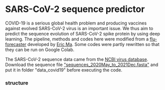 # SARS-CoV-2 sequence predictor

COVID-19 is a serious global health problem and producing vaccines against evolved SARS-CoV-2 virus is an important issue. We thus aim to predict the sequence evolution of SARS-CoV-2 spike protein by using deep learning.
The pipeline, methods and codes here were modified from a [flu-forecaster](https://github.com/ericmjl/flu-sequence-predictor) developed by [Eric Ma](https://github.com/ericmjl). Some codes were partly rewritten so that they can be run on Google Colab.

The SARS-CoV-2 sequence data came from the [NCBI virus database](https://www.ncbi.nlm.nih.gov/labs/virus/vssi/#/virus?SeqType_s=Nucleotide&VirusLineage_ss=taxid:2697049&CollectionDate_dr=1950-01-01T00:00:00Z%20TO%20NOW&CreateDate_dt=1950-01-01T00:00:00Z%20TO%20NOW). 
Download the sequence file ["sequences_2020May_to_2021Dec.fasta"](https://drive.google.com/file/d/1yuMTFq1k7kVaWoXslUJ2fD0oygG85qpJ/view?usp=sharing) and put it in folder "data_covid19" before executing the code.

### structure
